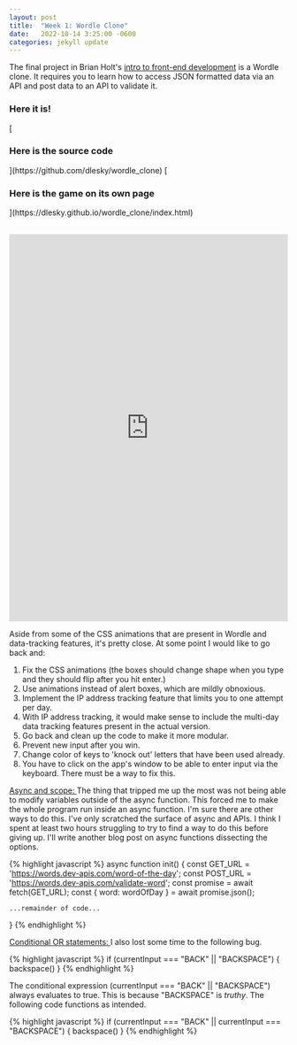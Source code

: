 ```yaml
---
layout: post
title:  "Week 1: Wordle Clone"
date:   2022-10-14 3:25:00 -0600
categories: jekyll update
---
```

The final project in Brian Holt's [intro to front-end development](https://btholt.github.io/intro-to-web-dev-v2/intro) is a Wordle clone. It requires you to learn how to access JSON formatted data via an API and post data to an API to validate it. 

<h3>Here it is! </h3>
<break>
[<h3>Here is the source code</h3>](https://github.com/dlesky/wordle_clone)
<break>
[<h3>Here is the game on its own page</h3>](https://dlesky.github.io/wordle_clone/index.html)

<p style="text-align:center"> <br>   
<iframe
  src="https://dlesky.github.io/wordle_clone/index.html"
  style="width:100%; height:700px;border:none;"
></iframe>
</p>


Aside from some of the CSS animations that are present in Wordle and data-tracking features, it's pretty close. At some point I would like to go back and:

<ol>
<li>Fix the CSS animations (the boxes should change shape when you type and they should flip after you hit enter.)</li>
<li>Use animations instead of alert boxes, which are mildly obnoxious. </li>
<li>Implement the IP address tracking feature that limits you to one attempt per day. </li>
<li>With IP address tracking, it would make sense to include the multi-day data tracking features present in the actual version. </li>
<li>Go back and clean up the code to make it more modular. </li>
<li>Prevent new input after you win. </li>
<li>Change color of keys to 'knock out' letters that have been used already. </li>
<li>You have to click on the app's window to be able to enter input via the keyboard. There must be a way to fix this. </li>
</ol>

<u>Async and scope: </u>
The thing that tripped me up the most was not being able to modify variables outside of the async function. This forced me to make the whole program run inside an async function. I'm sure there are other ways to do this. I've only scratched the surface of async and APIs. I think I spent at least two hours struggling to try to find a way to do this before giving up. I'll write another blog post on async functions dissecting the options.

{% highlight javascript %}
async function init() {
    const GET_URL = 'https://words.dev-apis.com/word-of-the-day';
    const POST_URL = 'https://words.dev-apis.com/validate-word';
    const promise = await fetch(GET_URL);
    const { word: wordOfDay } = await promise.json();

    ...remainder of code... 
}
{% endhighlight %}

<u>Conditional OR statements: </u>
I also lost some time to the following bug. 

{% highlight javascript %}
if (currentInput === "BACK" || "BACKSPACE") { backspace() }
{% endhighlight %}

The conditional expression (currentInput === "BACK" || "BACKSPACE") always evaluates to true. This is because "BACKSPACE" is <em>truthy</em>. The following code functions as intended.

{% highlight javascript %}
if (currentInput === "BACK" || currentInput === "BACKSPACE") { backspace() }
{% endhighlight %}

